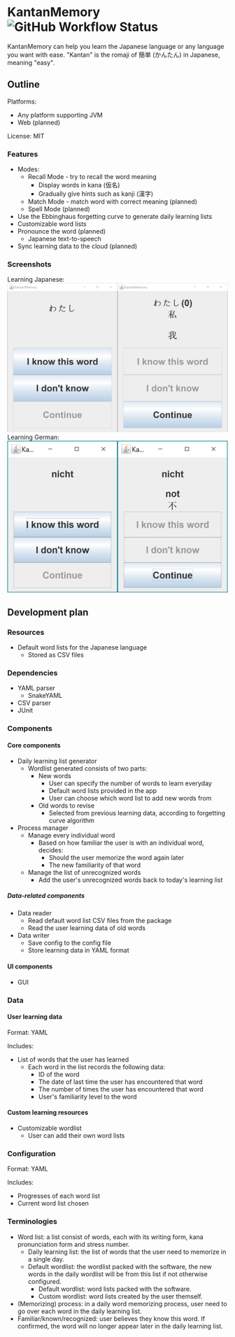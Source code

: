 # KantanMemory ![GitHub Workflow Status](https://img.shields.io/github/workflow/status/HenryHu2000/KantanMemory/Java%20CI%20with%20Maven)

KantanMemory can help you learn the Japanese language or any language you want with ease.
"Kantan" is the romaji of 簡単 (かんたん) in Japanese, meaning "easy".

## Outline

Platforms:
- Any platform supporting JVM
- Web (planned)

License: MIT

### Features
- Modes:
  - Recall Mode - try to recall the word meaning
     - Display words in kana (仮名)
     - Gradually give hints such as kanji (漢字)
  - Match Mode - match word with correct meaning (planned)
  - Spell Mode (planned)
- Use the Ebbinghaus forgetting curve to generate daily learning lists
- Customizable word lists
- Pronounce the word (planned)
  - Japanese text-to-speech
- Sync learning data to the cloud (planned)

### Screenshots
Learning Japanese:
![Learning Japanese screenshot](img/Japanese.png)
Learning German:
![Learning German screenshot](img/German.png)


## Development plan
### Resources
- Default word lists for the Japanese language
  - Stored as CSV files

### Dependencies
- YAML parser
  - SnakeYAML
- CSV parser
- JUnit

### Components
#### Core components
- Daily learning list generator
  - Wordlist generated consists of two parts:
    - New words
      - User can specify the number of words to learn everyday
      - Default word lists provided in the app
      - User can choose which word list to add new words from
    - Old words to revise
      - Selected from previous learning data, according to forgetting curve algorithm
- Process manager
  - Manage every individual word
    - Based on how familiar the user is with an individual word, decides:
      - Should the user memorize the word again later
      - The new familiarity of that word
  - Manage the list of unrecognized words
    - Add the user's unrecognized words back to today's learning list

##### Data-related components
- Data reader
  - Read default word list CSV files from the package
  - Read the user learning data of old words
- Data writer
  - Save config to the config file
  - Store learning data in YAML format

#### UI components
- GUI

### Data

#### User learning data
Format: YAML

Includes:
- List of words that the user has learned
  - Each word in the list records the following data:
    - ID of the word
    - The date of last time the user has encountered that word
    - The number of times the user has encountered that word
    - User's familiarity level to the word

#### Custom learning resources
- Customizable wordlist
  - User can add their own word lists

### Configuration
Format: YAML

Includes:
- Progresses of each word list
- Current word list chosen

### Terminologies
- Word list: a list consist of words, each with its writing form, kana pronunciation form and stress number.
  - Daily learning list: the list of words that the user need to memorize in a single day.
  - Default wordlist: the wordlist packed with the software, the new words in the daily wordlist will be from this list if not otherwise configured.
     - Default wordlist: word lists packed with the software.
     - Custom wordlist: word lists created by the user themself.
- (Memorizing) process: in a daily word memorizing process, user need to go over each word in the daily learning list.
- Familiar/known/recognized: user believes they know this word. If confirmed, the word will no longer appear later in the daily learning list.
